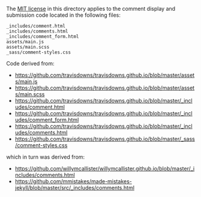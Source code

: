 The [MIT license](https://opensource.org/licenses/MIT) in this directory
applies to the comment display and submission code located in the following
files:

~~~
_includes/comment.html
_includes/comments.html
_includes/comment_form.html
assets/main.js
assets/main.scss
_sass/comment-styles.css
~~~

Code derived from:
* https://github.com/travisdowns/travisdowns.github.io/blob/master/assets/main.js
* https://github.com/travisdowns/travisdowns.github.io/blob/master/assets/main.scss
* https://github.com/travisdowns/travisdowns.github.io/blob/master/_includes/comment.html
* https://github.com/travisdowns/travisdowns.github.io/blob/master/_includes/comment_form.html
* https://github.com/travisdowns/travisdowns.github.io/blob/master/_includes/comments.html
* https://github.com/travisdowns/travisdowns.github.io/blob/master/_sass/comment-styles.css

which in turn was derived from:
* https://github.com/willymcallister/willymcallister.github.io/blob/master/_includes/comments.html
* https://github.com/mmistakes/made-mistakes-jekyll/blob/master/src/_includes/comments.html
